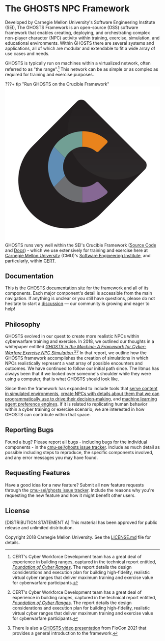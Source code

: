 # The GHOSTS NPC Framework

Developed by Carnegie Mellon University's Software Engineering Institute (SEI), The GHOSTS Framework is an open-source (OSS) software framework that enables creating, deploying, and orchestrating complex non-player character (NPC) activity within training, exercise, simulation, and educational environments. Within GHOSTS there are several systems and applications, all of which are modular and extendable to fit a wide array of use cases and needs.

GHOSTS is typically run on machines within a virtualized network, often referred to as "the range".[^1] This network can be as simple or as complex as required for training and exercise purposes.

???+ tip "Run GHOSTS on the Crucible Framework"
    ![Crucible Logo](assets/img/crucible-icon-c-alpha.svg)
    GHOSTS runs very well within the SEI's Crucible Framework ([Source Code](https://github.com/cmu-sei/crucible) and [Docs](https://cmu-sei.github.io/crucible/)) - which we use extensively for training and exercise here at [Carnegie Mellon University](https://www.cmu.edu) (CMU)'s [Software Engineering Institute](https://sei.cmu.edu/), and particularly, within [CERT](https://cert.org).

## Documentation

This is the [GHOSTS documentation site](https://cmu-sei.github.io/ghosts/) for the framework and all of its components. Each major component's detail is accessible from the main navigation. If anything is unclear or you still have questions, please do not hesitate to start a [discussion](https://github.com/cmu-sei/GHOSTS/discussions) — our community is growing and eager to help!

## Philosophy

GHOSTS evolved in our quest to create more realistic NPCs within cyberwarfare training and exercise. In 2018, we outlined our thoughts in a whitepaper entitled [_GHOSTS in the Machine: A Framework for Cyber-Warfare Exercise NPC Simulation_](https://resources.sei.cmu.edu/library/asset-view.cfm?assetid=534316).[^1][^2] In that report, we outline how the GHOSTS framework accomplishes the creation of simulations in which NPCs realistically represent a vast array of possible encounters and outcomes. We have continued to follow our initial path since. The litmus has always been that if we looked over someone's shoulder while they were using a computer, that is what GHOSTS should look like.

Since then the framework has expanded to include tools that [serve content in simulated environments](content/index.md), [create NPCs with details about them that we can programmatically use to drive their decision-making](animator/index.md), and [machine learning agent preference engines](spectre/index.md). If it is related to replicating human behavior within a cyber training or exercise scenario, we are interested in how GHOSTS can contribute within that space.

## Reporting Bugs

Found a bug? Please report all bugs - including bugs for the individual components - in the [cmu-sei/ghosts issue tracker](https://github.com/cmu-sei/ghosts/issues). Include as much detail as possible including steps to reproduce, the specific components involved, and any error messages you may have found.

## Requesting Features

Have a good idea for a new feature? Submit all new feature requests through the [cmu-sei/ghosts issue tracker](https://github.com/cmu-sei/ghosts/issues). Include the reasons why you're requesting the new feature and how it might benefit other users.

## License

[DISTRIBUTION STATEMENT A] This material has been approved for public release and unlimited distribution.

Copyright 2018 Carnegie Mellon University. See the [LICENSE.md](https://github.com/cmu-sei/GHOSTS/blob/master/LICENSE.md) file for details.


[^1]: CERT's Cyber Workforce Development team has a great deal of experience in building ranges, captured in the technical report entitled, [_Foundation of Cyber Ranges_](https://resources.sei.cmu.edu/library/asset-view.cfm?assetid=734198). The report details the design considerations and execution plan for building high-fidelity, realistic virtual cyber ranges that deliver maximum training and exercise value for cyberwarfare participants.


[^2]: There is also a [GHOSTS video presentation](https://resources.sei.cmu.edu/library/asset-view.cfm?assetid=735300) from FloCon 2021 that provides a general introduction to the framework.

[^3]: This paper is heavily influenced by our previous paper [_R-EACTR: A Framework for Designing Realistic Cyber Warfare Exercises_](https://resources.sei.cmu.edu/library/asset-view.cfm?assetid=505224) which outlines a design framework for cyber warfare exercises. It ensures that designs of team-based exercises factor realism into all aspects of the participant experience.
